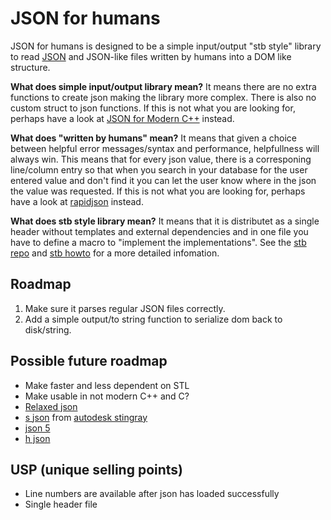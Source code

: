# JSON for humans

JSON for humans is designed to be a simple input/output "stb style" library to read [JSON](https://json.org/) and JSON-like files written by humans into a DOM like structure.

**What does simple input/output library mean?** It means there are no extra functions to create json making the library more complex. There is also no custom struct to json functions. If this is not what you are looking for, perhaps have a look at [JSON for Modern C++](https://github.com/nlohmann/json) instead.

**What does "written by humans" mean?** It means that given a choice between helpful error messages/syntax and performance, helpfullness will always win. This means that for every json value, there is a corresponing line/column entry so that when you search in your database for the user entered value and don't find it you can let the user know where in the json the value was requested. If this is not what you are looking for, perhaps have a look at [rapidjson](https://github.com/Tencent/rapidjson) instead.

**What does stb style library mean?** It means that it is distributet as a single header without templates and external dependencies and in one file you have to define a macro to "implement the implementations". See the [stb repo](https://github.com/nothings/stb) and [stb howto](https://github.com/nothings/stb/blob/master/docs/stb_howto.txt) for a more detailed infomation.

## Roadmap

1. Make sure it parses regular JSON files correctly.
2. Add a simple output/to string function to serialize dom back to disk/string.

## Possible future roadmap

* Make faster and less dependent on STL
* Make usable in not modern C++ and C?
* [Relaxed json](https://github.com/Tencent/rapidjson/issues/36)
* [s json](https://github.com/Autodesk/sjson) from [autodesk stingray](http://help.autodesk.com/view/Stingray/ENU/?guid=__stingray_help_managing_content_sjson_html)
* [json 5](https://json5.org)
* [h json](https://hjson.org/)

## USP (unique selling points)

* Line numbers are available after json has loaded successfully
* Single header file

